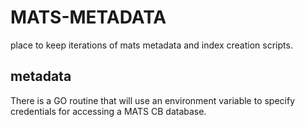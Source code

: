 # MATS-METADATA

place to keep iterations of mats metadata and index creation scripts.

## metadata

There is a GO routine that will use an environment variable to specify credentials for accessing a MATS CB database.
